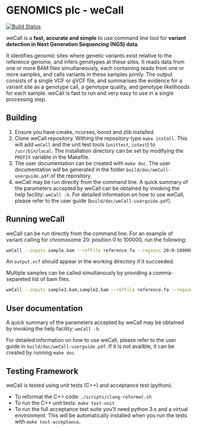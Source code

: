 # GENOMICS plc - weCall
[![Build Status](https://travis-ci.org/Genomicsplc/wecall.svg?branch=master)](https://travis-ci.org/Genomicsplc/wecall)

weCall is a **fast, accurate and simple** to use command line tool for **variant detection in Next Generation
Sequencing (NGS) data**.

It identifies genomic sites where genetic variants exist relative to the reference genome, and infers genotypes at these sites. 
It reads data from one or more BAM files simultaneously, each containing reads from one or more samples, and calls variants in these samples jointly. The output consists of a single VCF or gVCF file, and summarises the evidence for a variant site as a genotype call, a genotype quality, and genotype likelihoods for each sample.
weCall is fast to run and very easy to use in a single processing step. 

## Building

1. Ensure you have cmake, ncurses, boost and zlib installed.
2. Clone weCall repository. Withing the repository type ```make install```. This will add ```weCall``` and the unit test tools (```unittest```, ```iotest```)
to ```/usr/bin/local```. The installation directory can be set by modifying the ```PREFIX``` variable in the Makefile.
3. The user documentation can be created with ```make doc```. The user documentation will be generated in the folder ```build/doc/weCall-userguide.pdf``` of the repository.
4. weCall may be run directly from the command line. A quick summary of the parameters accepted by weCall can be obtained by invoking the help facility:
 ```weCall -h```.
For detailed information on how to use weCall, please refer to the user guide (```build/doc/weCall-userguide.pdf```).

## Running weCall

weCall can be run directly from the command line. For an example of variant calling for chromosome 20: position 0 to 100000, run the following:
```bash
weCall --inputs sample.bam --refFile reference.fa --regions 20:0-100000
```
An `output.vcf` should appear in the working directory if it succeeded.

Multiple samples can be called simultanously by providing a comma-separeted list of bam files.
```bash
weCall --inputs sample1.bam,sample2.bam --refFile reference.fa --regions 20:0-100000
```

## User documentation

A quick summary of the parameters accepted by weCall may be obtained by invoking the help facility:
 ```weCall -h```.

For detailed information on how to use weCall, please refer to the user guide in ```build/doc/weCall-userguide.pdf```. 
If it is not availble, it can be created by running ```make doc```.

## Testing Framework

weCall is tested using unit tests (C++) and acceptance test (python).

* To reformat the C++ code: ```./scripts/clang-reformat.sh```
* To run the C++ unit tests:  ```make test-unit```
* To run the full acceptance test suite you'll need python 3.x and a virtual environment. This will be automatically installed when you run the tests with ```make test-acceptance```.
